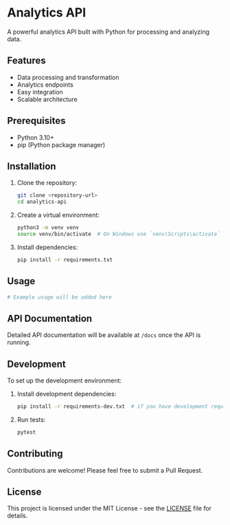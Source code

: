 # Analytics API

A powerful analytics API built with Python for processing and analyzing data.

## Features

- Data processing and transformation
- Analytics endpoints
- Easy integration
- Scalable architecture

## Prerequisites

- Python 3.10+
- pip (Python package manager)

## Installation

1. Clone the repository:
   ```bash
   git clone <repository-url>
   cd analytics-api
   ```

2. Create a virtual environment:
   ```bash
   python3 -m venv venv
   source venv/bin/activate  # On Windows use `venv\Scripts\activate`
   ```

3. Install dependencies:
   ```bash
   pip install -r requirements.txt
   ```

## Usage

```python
# Example usage will be added here
```

## API Documentation

Detailed API documentation will be available at `/docs` once the API is running.

## Development

To set up the development environment:

1. Install development dependencies:
   ```bash
   pip install -r requirements-dev.txt  # if you have development requirements
   ```

2. Run tests:
   ```bash
   pytest
   ```

## Contributing

Contributions are welcome! Please feel free to submit a Pull Request.

## License

This project is licensed under the MIT License - see the [LICENSE](LICENSE) file for details.
